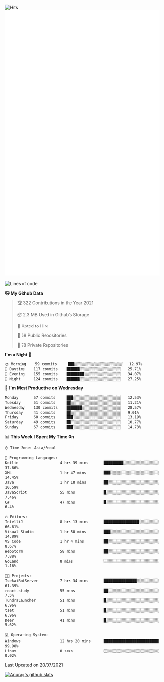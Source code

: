 ![Hits](https://hits.seeyoufarm.com/api/count/incr/badge.svg?url=https%3A%2F%2Fgithub.com%2Fkokose1234&count_bg=%2379C83D&title_bg=%23555555&icon=apple.svg&icon_color=%23E7E7E7&title=hits&edge_flat=false)
<br/>
![Metrics](https://github.com/kokose1234/kokose1234/blob/main/github-metrics.svg)

<!--START_SECTION:waka-->
![Lines of code](https://img.shields.io/badge/From%20Hello%20World%20I%27ve%20Written-13.0%20million%20lines%20of%20code-blue)

**🐱 My Github Data** 

> 🏆 322 Contributions in the Year 2021
 > 
> 📦 2.3 MB Used in Github's Storage 
 > 
> 💼 Opted to Hire
 > 
> 📜 58 Public Repositories 
 > 
> 🔑 78 Private Repositories  
 > 
**I'm a Night 🦉** 

```text
🌞 Morning    59 commits     ███░░░░░░░░░░░░░░░░░░░░░░   12.97% 
🌆 Daytime    117 commits    ██████░░░░░░░░░░░░░░░░░░░   25.71% 
🌃 Evening    155 commits    ████████░░░░░░░░░░░░░░░░░   34.07% 
🌙 Night      124 commits    ██████░░░░░░░░░░░░░░░░░░░   27.25%

```
📅 **I'm Most Productive on Wednesday** 

```text
Monday       57 commits     ███░░░░░░░░░░░░░░░░░░░░░░   12.53% 
Tuesday      51 commits     ██░░░░░░░░░░░░░░░░░░░░░░░   11.21% 
Wednesday    130 commits    ███████░░░░░░░░░░░░░░░░░░   28.57% 
Thursday     41 commits     ██░░░░░░░░░░░░░░░░░░░░░░░   9.01% 
Friday       60 commits     ███░░░░░░░░░░░░░░░░░░░░░░   13.19% 
Saturday     49 commits     ██░░░░░░░░░░░░░░░░░░░░░░░   10.77% 
Sunday       67 commits     ███░░░░░░░░░░░░░░░░░░░░░░   14.73%

```


📊 **This Week I Spent My Time On** 

```text
⌚︎ Time Zone: Asia/Seoul

💬 Programming Languages: 
Kotlin                   4 hrs 39 mins       █████████░░░░░░░░░░░░░░░░   37.66% 
XML                      1 hr 47 mins        ███░░░░░░░░░░░░░░░░░░░░░░   14.45% 
Java                     1 hr 18 mins        ██░░░░░░░░░░░░░░░░░░░░░░░   10.59% 
JavaScript               55 mins             █░░░░░░░░░░░░░░░░░░░░░░░░   7.46% 
C#                       47 mins             █░░░░░░░░░░░░░░░░░░░░░░░░   6.4%

🔥 Editors: 
IntelliJ                 8 hrs 13 mins       ████████████████░░░░░░░░░   66.61% 
Visual Studio            1 hr 50 mins        ███░░░░░░░░░░░░░░░░░░░░░░   14.89% 
VS Code                  1 hr 4 mins         ██░░░░░░░░░░░░░░░░░░░░░░░   8.67% 
WebStorm                 58 mins             ██░░░░░░░░░░░░░░░░░░░░░░░   7.88% 
GoLand                   8 mins              ░░░░░░░░░░░░░░░░░░░░░░░░░   1.16%

🐱‍💻 Projects: 
IsekaiBotServer          7 hrs 34 mins       ███████████████░░░░░░░░░░   61.39% 
react-study              55 mins             ██░░░░░░░░░░░░░░░░░░░░░░░   7.5% 
TundraLauncher           51 mins             █░░░░░░░░░░░░░░░░░░░░░░░░   6.96% 
tset                     51 mins             █░░░░░░░░░░░░░░░░░░░░░░░░   6.96% 
Deer                     41 mins             █░░░░░░░░░░░░░░░░░░░░░░░░   5.62%

💻 Operating System: 
Windows                  12 hrs 20 mins      █████████████████████████   99.98% 
Linux                    0 secs              ░░░░░░░░░░░░░░░░░░░░░░░░░   0.02%

```


 Last Updated on 20/07/2021
<!--END_SECTION:waka-->

[![Anurag's github stats](https://github-readme-stats.vercel.app/api?username=kokose1234&theme=dracula)](https://github.com/anuraghazra/github-readme-stats)



	
